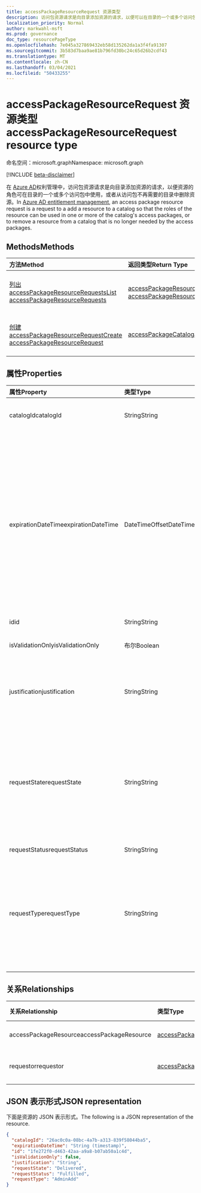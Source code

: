 ```yaml
---
title: accessPackageResourceRequest 资源类型
description: 访问包资源请求是向目录添加资源的请求，以便可以在目录的一个或多个访问包中使用资源的角色。
localization_priority: Normal
author: markwahl-msft
ms.prod: governance
doc_type: resourcePageType
ms.openlocfilehash: 7e045a327869432eb58d135262da1a3f4fa91307
ms.sourcegitcommit: 3b583d7baa9ae81b796fd30bc24c65d26b2cdf43
ms.translationtype: MT
ms.contentlocale: zh-CN
ms.lasthandoff: 03/04/2021
ms.locfileid: "50433255"
---
```

# <a name="accesspackageresourcerequest-resource-type"></a><span data-ttu-id="e2350-103">accessPackageResourceRequest 资源类型</span><span class="sxs-lookup"><span data-stu-id="e2350-103">accessPackageResourceRequest resource type</span></span>

<span data-ttu-id="e2350-104">命名空间：microsoft.graph</span><span class="sxs-lookup"><span data-stu-id="e2350-104">Namespace: microsoft.graph</span></span>

[!INCLUDE [beta-disclaimer](../../includes/beta-disclaimer.md)]

<span data-ttu-id="e2350-105">在 [Azure AD](entitlementmanagement-root.md)权利管理中，访问包资源请求是向目录添加资源的请求，以便资源的角色可在目录的一个或多个访问包中使用，或者从访问包不再需要的目录中删除资源。</span><span class="sxs-lookup"><span data-stu-id="e2350-105">In [Azure AD entitlement management](entitlementmanagement-root.md), an access package resource request is a request to a add a resource to a catalog so that the roles of the resource can be used in one or more of the catalog's access packages, or to remove a resource from a catalog that is no longer needed by the access packages.</span></span>

## <a name="methods"></a><span data-ttu-id="e2350-106">Methods</span><span class="sxs-lookup"><span data-stu-id="e2350-106">Methods</span></span>

| <span data-ttu-id="e2350-107">方法</span><span class="sxs-lookup"><span data-stu-id="e2350-107">Method</span></span>       | <span data-ttu-id="e2350-108">返回类型</span><span class="sxs-lookup"><span data-stu-id="e2350-108">Return Type</span></span> | <span data-ttu-id="e2350-109">说明</span><span class="sxs-lookup"><span data-stu-id="e2350-109">Description</span></span> |
|:-------------|:------------|:------------|
| [<span data-ttu-id="e2350-110">列出 accessPackageResourceRequests</span><span class="sxs-lookup"><span data-stu-id="e2350-110">List accessPackageResourceRequests</span></span>](../api/accesspackageresourcerequest-list.md) | <span data-ttu-id="e2350-111">[accessPackageResourceRequest](accesspackageresourcerequest.md) 集合</span><span class="sxs-lookup"><span data-stu-id="e2350-111">[accessPackageResourceRequest](accesspackageresourcerequest.md) collection</span></span> | <span data-ttu-id="e2350-112">检索 **accessPackageResourceRequest 对象** 的列表。</span><span class="sxs-lookup"><span data-stu-id="e2350-112">Retrieve a list of **accessPackageResourceRequest** objects.</span></span> |
| [<span data-ttu-id="e2350-113">创建 accessPackageResourceRequest</span><span class="sxs-lookup"><span data-stu-id="e2350-113">Create accessPackageResourceRequest</span></span>](../api/accesspackageresourcerequest-post.md) | [<span data-ttu-id="e2350-114">accessPackageCatalog</span><span class="sxs-lookup"><span data-stu-id="e2350-114">accessPackageCatalog</span></span>](accesspackageresourcerequest.md) | <span data-ttu-id="e2350-115">创建新的 **accessPackageResourceRequest** 对象。</span><span class="sxs-lookup"><span data-stu-id="e2350-115">Create a new **accessPackageResourceRequest** object.</span></span> |

## <a name="properties"></a><span data-ttu-id="e2350-116">属性</span><span class="sxs-lookup"><span data-stu-id="e2350-116">Properties</span></span>

| <span data-ttu-id="e2350-117">属性</span><span class="sxs-lookup"><span data-stu-id="e2350-117">Property</span></span>     | <span data-ttu-id="e2350-118">类型</span><span class="sxs-lookup"><span data-stu-id="e2350-118">Type</span></span>        | <span data-ttu-id="e2350-119">说明</span><span class="sxs-lookup"><span data-stu-id="e2350-119">Description</span></span> |
|:-------------|:------------|:------------|
|<span data-ttu-id="e2350-120">catalogId</span><span class="sxs-lookup"><span data-stu-id="e2350-120">catalogId</span></span>|<span data-ttu-id="e2350-121">String</span><span class="sxs-lookup"><span data-stu-id="e2350-121">String</span></span>|<span data-ttu-id="e2350-122">访问包目录的唯一 ID。</span><span class="sxs-lookup"><span data-stu-id="e2350-122">The unique ID of the access package catalog.</span></span>|
|<span data-ttu-id="e2350-123">expirationDateTime</span><span class="sxs-lookup"><span data-stu-id="e2350-123">expirationDateTime</span></span>|<span data-ttu-id="e2350-124">DateTimeOffset</span><span class="sxs-lookup"><span data-stu-id="e2350-124">DateTimeOffset</span></span>|<span data-ttu-id="e2350-p101">时间戳类型表示使用 ISO 8601 格式的日期和时间信息，并且始终处于 UTC 时间。例如，2014 年 1 月 1 日午夜 UTC 类似于如下形式：`'2014-01-01T00:00:00Z'`</span><span class="sxs-lookup"><span data-stu-id="e2350-p101">The Timestamp type represents date and time information using ISO 8601 format and is always in UTC time. For example, midnight UTC on Jan 1, 2014 would look like this: `'2014-01-01T00:00:00Z'`</span></span>|
|<span data-ttu-id="e2350-127">id</span><span class="sxs-lookup"><span data-stu-id="e2350-127">id</span></span>|<span data-ttu-id="e2350-128">String</span><span class="sxs-lookup"><span data-stu-id="e2350-128">String</span></span>| <span data-ttu-id="e2350-129">只读。</span><span class="sxs-lookup"><span data-stu-id="e2350-129">Read-only.</span></span>|
|<span data-ttu-id="e2350-130">isValidationOnly</span><span class="sxs-lookup"><span data-stu-id="e2350-130">isValidationOnly</span></span>|<span data-ttu-id="e2350-131">布尔</span><span class="sxs-lookup"><span data-stu-id="e2350-131">Boolean</span></span>|<span data-ttu-id="e2350-132">如果设置，则不添加资源。</span><span class="sxs-lookup"><span data-stu-id="e2350-132">If set, does not add the resource.</span></span>|
|<span data-ttu-id="e2350-133">justification</span><span class="sxs-lookup"><span data-stu-id="e2350-133">justification</span></span>|<span data-ttu-id="e2350-134">String</span><span class="sxs-lookup"><span data-stu-id="e2350-134">String</span></span>|<span data-ttu-id="e2350-135">请求者添加或删除资源的理由。</span><span class="sxs-lookup"><span data-stu-id="e2350-135">The requestor's justification for adding or removing the resource.</span></span>|
|<span data-ttu-id="e2350-136">requestState</span><span class="sxs-lookup"><span data-stu-id="e2350-136">requestState</span></span>|<span data-ttu-id="e2350-137">String</span><span class="sxs-lookup"><span data-stu-id="e2350-137">String</span></span>| <span data-ttu-id="e2350-138">服务能否将资源添加到目录的结果。</span><span class="sxs-lookup"><span data-stu-id="e2350-138">The outcome of whether the service was able to add the resource to the catalog.</span></span>  <span data-ttu-id="e2350-139">该值是 `Delivered` 添加或删除资源。</span><span class="sxs-lookup"><span data-stu-id="e2350-139">The value is `Delivered` if the resource was added or removed.</span></span> <span data-ttu-id="e2350-140">只读。</span><span class="sxs-lookup"><span data-stu-id="e2350-140">Read-Only.</span></span>|
|<span data-ttu-id="e2350-141">requestStatus</span><span class="sxs-lookup"><span data-stu-id="e2350-141">requestStatus</span></span>|<span data-ttu-id="e2350-142">String</span><span class="sxs-lookup"><span data-stu-id="e2350-142">String</span></span>|<span data-ttu-id="e2350-143">只读。</span><span class="sxs-lookup"><span data-stu-id="e2350-143">Read-only.</span></span>|
|<span data-ttu-id="e2350-144">requestType</span><span class="sxs-lookup"><span data-stu-id="e2350-144">requestType</span></span>|<span data-ttu-id="e2350-145">String</span><span class="sxs-lookup"><span data-stu-id="e2350-145">String</span></span>|<span data-ttu-id="e2350-146">`AdminAdd`用于添加资源（如果调用方是管理员或资源所有者） `AdminRemove` 或删除资源。</span><span class="sxs-lookup"><span data-stu-id="e2350-146">Use `AdminAdd` to add a resource, if the caller is an administrator or resource owner, or `AdminRemove` to remove a resource.</span></span> |

## <a name="relationships"></a><span data-ttu-id="e2350-147">关系</span><span class="sxs-lookup"><span data-stu-id="e2350-147">Relationships</span></span>

| <span data-ttu-id="e2350-148">关系</span><span class="sxs-lookup"><span data-stu-id="e2350-148">Relationship</span></span> | <span data-ttu-id="e2350-149">类型</span><span class="sxs-lookup"><span data-stu-id="e2350-149">Type</span></span>        | <span data-ttu-id="e2350-150">说明</span><span class="sxs-lookup"><span data-stu-id="e2350-150">Description</span></span> |
|:-------------|:------------|:------------|
|<span data-ttu-id="e2350-151">accessPackageResource</span><span class="sxs-lookup"><span data-stu-id="e2350-151">accessPackageResource</span></span>|[<span data-ttu-id="e2350-152">accessPackageResource</span><span class="sxs-lookup"><span data-stu-id="e2350-152">accessPackageResource</span></span>](accesspackageresource.md)| <span data-ttu-id="e2350-153">可为 NULL。</span><span class="sxs-lookup"><span data-stu-id="e2350-153">Nullable.</span></span>|
|<span data-ttu-id="e2350-154">requestor</span><span class="sxs-lookup"><span data-stu-id="e2350-154">requestor</span></span>|[<span data-ttu-id="e2350-155">accessPackageSubject</span><span class="sxs-lookup"><span data-stu-id="e2350-155">accessPackageSubject</span></span>](accesspackagesubject.md)| <span data-ttu-id="e2350-p103">只读。可为空。</span><span class="sxs-lookup"><span data-stu-id="e2350-p103">Read-only. Nullable.</span></span>|

## <a name="json-representation"></a><span data-ttu-id="e2350-158">JSON 表示形式</span><span class="sxs-lookup"><span data-stu-id="e2350-158">JSON representation</span></span>

<span data-ttu-id="e2350-159">下面是资源的 JSON 表示形式。</span><span class="sxs-lookup"><span data-stu-id="e2350-159">The following is a JSON representation of the resource.</span></span>

<!-- {
  "blockType": "resource",
  "optionalProperties": [

  ],
  "@odata.type": "microsoft.graph.accessPackageResourceRequest",
  "keyProperty": "id"
}-->

```json
{
  "catalogId": "26ac0c0a-08bc-4a7b-a313-839f58044ba5",
  "expirationDateTime": "String (timestamp)",
  "id": "1fe272f0-d463-42aa-a9a8-b07ab50a1c4d",
  "isValidationOnly": false,
  "justification": "String",
  "requestState": "Delivered",
  "requestStatus": "Fulfilled",
  "requestType": "AdminAdd"
}
```

<!-- uuid: 16cd6b66-4b1a-43a1-adaf-3a886856ed98
2019-02-04 14:57:30 UTC -->
<!-- {
  "type": "#page.annotation",
  "description": "accessPackageResourceRequest resource",
  "keywords": "",
  "section": "documentation",
  "tocPath": ""
}-->


